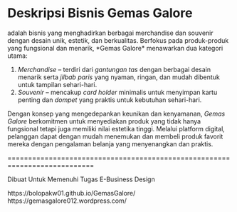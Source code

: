  <h1>Deskripsi Bisnis Gemas Galore</h1>
 
 <p>adalah bisnis yang menghadirkan berbagai merchandise dan souvenir dengan desain unik, estetik, dan berkualitas. Berfokus pada produk-produk yang fungsional dan menarik, *Gemas Galore* menawarkan dua kategori utama:  

1. *Merchandise* – terdiri dari *gantungan tas* dengan berbagai desain menarik serta *jilbab paris* yang nyaman, ringan, dan mudah dibentuk untuk tampilan sehari-hari.  
2. *Souvenir* – mencakup *card holder* minimalis untuk menyimpan kartu penting dan *dompet*  yang praktis untuk kebutuhan sehari-hari.  

Dengan konsep yang mengedepankan keunikan dan kenyamanan, *Gemas Galore* berkomitmen untuk menyediakan produk yang tidak hanya fungsional tetapi juga memiliki nilai estetika tinggi. Melalui platform digital, pelanggan dapat dengan mudah menemukan dan membeli produk favorit mereka dengan pengalaman belanja yang menyenangkan dan praktis.
</p>


===========================================================================
<p>Dibuat Untuk Memenuhi Tugas E-Business Design</p>
https://bolopakw01.github.io/GemasGalore/ <br>
https://gemasgalore012.wordpress.com/
